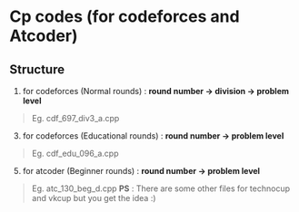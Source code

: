 # Cp codes (for codeforces and Atcoder)
## Structure
1. for codeforces (Normal rounds) : **round number -> division -> problem level**
> Eg. cdf_697_div3_a.cpp
3. for codeforces (Educational rounds) : **round number -> problem level**
> Eg. cdf_edu_096_a.cpp
5. for atcoder  (Beginner rounds) : **round number -> problem level**
> Eg. atc_130_beg_d.cpp
**PS** : There are some other files for technocup and vkcup but you get the idea :)
